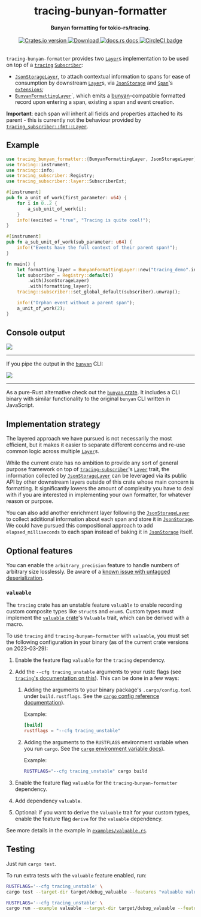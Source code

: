<h1 align="center">tracing-bunyan-formatter</h1>
<div align="center">
 <strong>
   Bunyan formatting for tokio-rs/tracing.
 </strong>
</div>

<br />

<div align="center">
  <!-- Crates version -->
  <a href="https://crates.io/crates/tracing-bunyan-formatter">
    <img src="https://img.shields.io/crates/v/tracing-bunyan-formatter.svg?style=flat-square"
    alt="Crates.io version" />
  </a>
  <!-- Downloads -->
  <a href="https://crates.io/crates/tracing-bunyan-formatter">
    <img src="https://img.shields.io/crates/d/tracing-bunyan-formatter.svg?style=flat-square"
      alt="Download" />
  </a>
  <!-- docs.rs docs -->
  <a href="https://docs.rs/tracing-bunyan-formatter">
    <img src="https://img.shields.io/badge/docs-latest-blue.svg?style=flat-square"
      alt="docs.rs docs" />
  </a>
  <!-- CI -->
  <a href="https://github.com/LukeMathWalker/tracing-bunyan-formatter">
    <img src="https://circleci.com/gh/LukeMathWalker/tracing-bunyan-formatter.svg?style=shield" alt="CircleCI badge" />
  </a>
</div>
<br/>

`tracing-bunyan-formatter` provides two [`Layer`]s implementation to be used on top of
a [`tracing`] [`Subscriber`]:
- [`JsonStorageLayer`], to attach contextual information to spans for ease of consumption by
  downstream [`Layer`]s, via [`JsonStorage`] and [`Span`]'s [`extensions`](https://docs.rs/tracing-subscriber/0.2.5/tracing_subscriber/registry/struct.ExtensionsMut.html);
- [`BunyanFormattingLayer`]`, which emits a [bunyan](https://github.com/trentm/node-bunyan)-compatible formatted record upon entering a span,
 existing a span and event creation.

**Important**: each span will inherit all fields and properties attached to its parent - this is
currently not the behaviour provided by [`tracing_subscriber::fmt::Layer`](https://docs.rs/tracing-subscriber/0.2.5/tracing_subscriber/fmt/struct.Layer.html).

## Example

```rust
use tracing_bunyan_formatter::{BunyanFormattingLayer, JsonStorageLayer};
use tracing::instrument;
use tracing::info;
use tracing_subscriber::Registry;
use tracing_subscriber::layer::SubscriberExt;

#[instrument]
pub fn a_unit_of_work(first_parameter: u64) {
    for i in 0..2 {
        a_sub_unit_of_work(i);
    }
    info!(excited = "true", "Tracing is quite cool!");
}

#[instrument]
pub fn a_sub_unit_of_work(sub_parameter: u64) {
    info!("Events have the full context of their parent span!");
}

fn main() {
    let formatting_layer = BunyanFormattingLayer::new("tracing_demo".into(), std::io::stdout);
    let subscriber = Registry::default()
        .with(JsonStorageLayer)
        .with(formatting_layer);
    tracing::subscriber::set_global_default(subscriber).unwrap();

    info!("Orphan event without a parent span");
    a_unit_of_work(2);
}
```

## Console output

<div>
<img src="https://raw.githubusercontent.com/LukeMathWalker/tracing-bunyan-formatter/master/images/ConsoleOutput.png" />
</div>
<hr/>

If you pipe the output in the [`bunyan`](https://github.com/trentm/node-bunyan) CLI:
<div>
<img src="https://raw.githubusercontent.com/LukeMathWalker/tracing-bunyan-formatter/master/images/ConsoleBunyanOutput.png" />
</div>
<hr/>

As a pure-Rust alternative check out the [`bunyan` crate](https://crates.io/crates/bunyan).
It includes a CLI binary with similar functionality to the original `bunyan` CLI written in
JavaScript.


## Implementation strategy

The layered approach we have pursued is not necessarily the most efficient,
but it makes it easier to separate different concerns and re-use common logic across multiple [`Layer`]s.

While the current crate has no ambition to provide any sort of general purpose framework on top of
[`tracing-subscriber`]'s [`Layer`] trait, the information collected by [`JsonStorageLayer`] can be leveraged via
its public API by other downstream layers outside of this crate whose main concern is formatting.
It significantly lowers the amount of complexity you have to deal with if you are interested
in implementing your own formatter, for whatever reason or purpose.

You can also add another enrichment layer following the [`JsonStorageLayer`] to collect
additional information about each span and store it in [`JsonStorage`].
We could have pursued this compositional approach to add `elapsed_milliseconds` to each span
instead of baking it in [`JsonStorage`] itself.

## Optional features

You can enable the `arbitrary_precision` feature to handle numbers of arbitrary size losslessly. Be aware of a [known issue with untagged deserialization](https://github.com/LukeMathWalker/tracing-bunyan-formatter/issues/4).

### `valuable`

The `tracing` crate has an unstable feature `valuable` to enable
recording custom composite types like `struct`s and `enum`s. Custom
types must implement the [`valuable`
crate](https://crates.io/crates/valuable)'s `Valuable` trait, which
can be derived with a macro.

To use `tracing` and `tracing-bunyan-formatter` with `valuable`, you must set the following configuration in your binary (as of the current crate versions on 2023-03-29):

1. Enable the feature flag `valuable` for the `tracing` dependency.
2. Add the `--cfg tracing_unstable` arguments to your rustc
   flags (see [`tracing`'s documentation on this][tracing_unstable]).
   This can be done in a few ways:
    1. Adding the arguments to your binary package's
       `.cargo/config.toml` under `build.rustflags`. See the
       [`cargo` config reference documentation][cargo_build_rustflags]).

       Example:

       ```toml
       [build]
       rustflags = "--cfg tracing_unstable"
       ```

    2. Adding the arguments to the `RUSTFLAGS` environment variable when you
       run `cargo`. See the [`cargo` environment variable
       docs][cargo_env_vars]).

       Example:
       ```sh
       RUSTFLAGS="--cfg tracing_unstable" cargo build
       ```

3. Enable the feature flag `valuable` for the `tracing-bunyan-formatter` dependency.
4. Add dependency `valuable`.
5. Optional: if you want to derive the `Valuable` trait for your
   custom types, enable the feature flag `derive` for the `valuable`
   dependency.

See more details in the example in [`examples/valuable.rs`](examples/valuable.rs).

[cargo_build_rustflags]: https://doc.rust-lang.org/cargo/reference/config.html#buildrustflags
[cargo_env_vars]: https://doc.rust-lang.org/cargo/reference/environment-variables.html
[tracing_unstable]: https://docs.rs/tracing/0.1.37/tracing/index.html#unstable-features

## Testing

Just run `cargo test`.

To run extra tests with the `valuable` feature enabled, run:

```sh
RUSTFLAGS='--cfg tracing_unstable' \
cargo test --target-dir target/debug_valuable --features "valuable valuable/derive"

RUSTFLAGS='--cfg tracing_unstable' \
cargo run --example valuable --target-dir target/debug_valuable --features "valuable valuable/derive"
```

[`Layer`]: https://docs.rs/tracing-subscriber/0.2.5/tracing_subscriber/layer/trait.Layer.html
[`JsonStorageLayer`]: https://docs.rs/tracing-bunyan-formatter/0.1.6/tracing_bunyan_formatter/struct.JsonStorageLayer.html
[`JsonStorage`]: https://docs.rs/tracing-bunyan-formatter/0.1.6/tracing_bunyan_formatter/struct.JsonStorage.html
[`BunyanFormattingLayer`]: https://docs.rs/tracing-bunyan-formatter/0.1.6/tracing_bunyan_formatter/struct.BunyanFormattingLayer.html
[`Span`]: https://docs.rs/tracing/0.1.13/tracing/struct.Span.html
[`Subscriber`]: https://docs.rs/tracing-core/0.1.10/tracing_core/subscriber/trait.Subscriber.html
[`tracing`]: https://docs.rs/tracing
[`tracing-subscriber`]: https://docs.rs/tracing-subscriber
